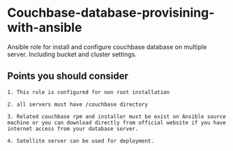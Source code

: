 # Couchbase-database-provisining-with-ansible
Ansible role for install and configure couchbase database on multiple server. Including bucket and cluster settings.

  ## Points you should consider 

    1. This role is configured for non root installation
    
    2. all servers must have /couchbase directory
    
    3. Related couchbase rpm and installer must be exist on Ansible source machine or you can download directly from official website if you have internet access from your database server.
    
    4. Satellite server can be used for deployment.


